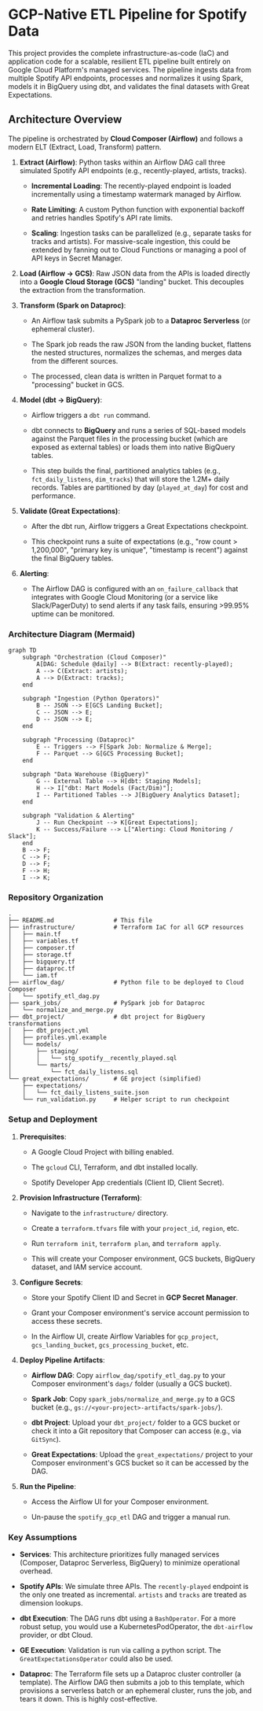 # GCP-Native ETL Pipeline for Spotify Data

This project provides the complete infrastructure-as-code (IaC) and application code for a scalable, resilient ETL pipeline built entirely on Google Cloud Platform's managed services. The pipeline ingests data from multiple Spotify API endpoints, processes and normalizes it using Spark, models it in BigQuery using dbt, and validates the final datasets with Great Expectations.

## Architecture Overview

The pipeline is orchestrated by **Cloud Composer (Airflow)** and follows a modern ELT (Extract, Load, Transform) pattern.

1. **Extract (Airflow)**: Python tasks within an Airflow DAG call three simulated Spotify API endpoints (e.g., recently-played, artists, tracks).

    - **Incremental Loading**: The recently-played endpoint is loaded incrementally using a timestamp watermark managed by Airflow.

    - **Rate Limiting**: A custom Python function with exponential backoff and retries handles Spotify's API rate limits.

    - **Scaling**: Ingestion tasks can be parallelized (e.g., separate tasks for tracks and artists). For massive-scale ingestion, this could be extended by fanning out to Cloud Functions or managing a pool of API keys in Secret Manager.

2. **Load (Airflow -> GCS)**: Raw JSON data from the APIs is loaded directly into a **Google Cloud Storage (GCS)** "landing" bucket. This decouples the extraction from the transformation.

3. **Transform (Spark on Dataproc)**:

    - An Airflow task submits a PySpark job to a **Dataproc Serverless** (or ephemeral cluster).

    - The Spark job reads the raw JSON from the landing bucket, flattens the nested structures, normalizes the schemas, and merges data from the different sources.

    - The processed, clean data is written in Parquet format to a "processing" bucket in GCS.

4. **Model (dbt -> BigQuery)**:

    - Airflow triggers a `dbt run` command.

    - dbt connects to **BigQuery** and runs a series of SQL-based models against the Parquet files in the processing bucket (which are exposed as external tables) or loads them into native BigQuery tables.

    - This step builds the final, partitioned analytics tables (e.g., `fct_daily_listens`, `dim_tracks`) that will store the 1.2M+ daily records. Tables are partitioned by day (`played_at_day`) for cost and performance.

5. **Validate (Great Expectations)**:

    - After the dbt run, Airflow triggers a Great Expectations checkpoint.

    - This checkpoint runs a suite of expectations (e.g., "row count > 1,200,000", "primary key is unique", "timestamp is recent") against the final BigQuery tables.

6. **Alerting**:

    - The Airflow DAG is configured with an `on_failure_callback` that integrates with Google Cloud Monitoring (or a service like Slack/PagerDuty) to send alerts if any task fails, ensuring >99.95% uptime can be monitored.

### Architecture Diagram (Mermaid)

```mermaid
graph TD
    subgraph "Orchestration (Cloud Composer)"
        A[DAG: Schedule @daily] --> B(Extract: recently-played);
        A --> C(Extract: artists);
        A --> D(Extract: tracks);
    end

    subgraph "Ingestion (Python Operators)"
        B -- JSON --> E[GCS Landing Bucket];
        C -- JSON --> E;
        D -- JSON --> E;
    end

    subgraph "Processing (Dataproc)"
        E -- Triggers --> F[Spark Job: Normalize & Merge];
        F -- Parquet --> G[GCS Processing Bucket];
    end

    subgraph "Data Warehouse (BigQuery)"
        G -- External Table --> H[dbt: Staging Models];
        H --> I["dbt: Mart Models (Fact/Dim)"];
        I -- Partitioned Tables --> J[BigQuery Analytics Dataset];
    end

    subgraph "Validation & Alerting"
        J -- Run Checkpoint --> K[Great Expectations];
        K -- Success/Failure --> L["Alerting: Cloud Monitoring / Slack"];
    end
    B --> F;
    C --> F;
    D --> F;
    F --> H;
    I --> K;

```


### Repository Organization

```
.
├── README.md                 # This file
├── infrastructure/           # Terraform IaC for all GCP resources
│   ├── main.tf
│   ├── variables.tf
│   ├── composer.tf
│   ├── storage.tf
│   ├── bigquery.tf
│   ├── dataproc.tf
│   └── iam.tf
├── airflow_dag/              # Python file to be deployed to Cloud Composer
│   └── spotify_etl_dag.py
├── spark_jobs/               # PySpark job for Dataproc
│   └── normalize_and_merge.py
├── dbt_project/              # dbt project for BigQuery transformations
│   ├── dbt_project.yml
│   ├── profiles.yml.example
│   └── models/
│       ├── staging/
│       │   └── stg_spotify__recently_played.sql
│       └── marts/
│           └── fct_daily_listens.sql
└── great_expectations/       # GE project (simplified)
    ├── expectations/
    │   └── fct_daily_listens_suite.json
    └── run_validation.py     # Helper script to run checkpoint

```

### Setup and Deployment

1. **Prerequisites**:

    - A Google Cloud Project with billing enabled.

    - The `gcloud` CLI, Terraform, and dbt installed locally.

    - Spotify Developer App credentials (Client ID, Client Secret).

2. **Provision Infrastructure (Terraform)**:

    - Navigate to the `infrastructure/` directory.

    - Create a `terraform.tfvars` file with your `project_id`, `region`, etc.

    - Run `terraform init`, `terraform plan`, and `terraform apply`.

    - This will create your Composer environment, GCS buckets, BigQuery dataset, and IAM service account.

3. **Configure Secrets**:

    - Store your Spotify Client ID and Secret in **GCP Secret Manager**.

    - Grant your Composer environment's service account permission to access these secrets.

    - In the Airflow UI, create Airflow Variables for `gcp_project`, `gcs_landing_bucket`, `gcs_processing_bucket`, etc.

4. **Deploy Pipeline Artifacts**:

    - **Airflow DAG**: Copy `airflow_dag/spotify_etl_dag.py` to your Composer environment's `dags/` folder (usually a GCS bucket).

    - **Spark Job**: Copy `spark_jobs/normalize_and_merge.py` to a GCS bucket (e.g., `gs://<your-project>-artifacts/spark-jobs/`).

    - **dbt Project**: Upload your `dbt_project/` folder to a GCS bucket or check it into a Git repository that Composer can access (e.g., via `GitSync`).

    - **Great Expectations**: Upload the `great_expectations/` project to your Composer environment's GCS bucket so it can be accessed by the DAG.

5. **Run the Pipeline**:

    - Access the Airflow UI for your Composer environment.

    - Un-pause the `spotify_gcp_etl` DAG and trigger a manual run.

### Key Assumptions

- **Services**: This architecture prioritizes fully managed services (Composer, Dataproc Serverless, BigQuery) to minimize operational overhead.

- **Spotify APIs**: We simulate three APIs. The `recently-played` endpoint is the only one treated as incremental. `artists` and `tracks` are treated as dimension lookups.

- **dbt Execution**: The DAG runs dbt using a `BashOperator`. For a more robust setup, you would use a KubernetesPodOperator, the `dbt-airflow` provider, or dbt Cloud.

- **GE Execution**: Validation is run via calling a python script. The `GreatExpectationsOperator` could also be used.

- **Dataproc**: The Terraform file sets up a Dataproc cluster controller (a template). The Airflow DAG then submits a job to this template, which provisions a serverless batch or an ephemeral cluster, runs the job, and tears it down. This is highly cost-effective.